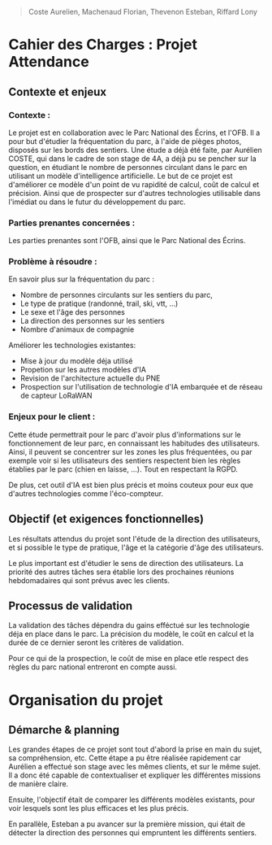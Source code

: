 >Coste Aurelien, Machenaud Florian, Thevenon Esteban, Riffard Lony
# Cahier des Charges : Projet Attendance

## Contexte et enjeux

### Contexte :

Le projet est en collaboration avec le Parc National des Écrins, et l'OFB. Il a pour but d'étudier la fréquentation du parc, à l'aide de pièges photos, disposés sur les bords des sentiers.
Une étude a déjà été faite, par Aurélien COSTE, qui dans le cadre de son stage de 4A, a déjà pu se pencher sur la question, en étudiant le nombre de personnes circulant dans le parc en utilisant un modèle d'intelligence artificielle.
Le but de ce projet est d'améliorer ce modèle d'un point de vu rapidité de calcul, coût de calcul et précision. Ainsi que de prospecter sur d'autres technologies utilisable dans l'imédiat ou dans le futur du développement du parc.

### Parties prenantes concernées :

Les parties prenantes sont l'OFB, ainsi que le Parc National des Écrins.

### Problème à résoudre :

En savoir plus sur la fréquentation du parc :
- Nombre de personnes circulants sur les sentiers du parc,
- Le type de pratique (randonné, trail, ski, vtt, ...)
- Le sexe et l'âge des personnes
- La direction des personnes sur les sentiers
- Nombre d'animaux de compagnie

Améliorer les technologies existantes:
- Mise à jour du modèle déja utilisé
- Propetion sur les autres modèles d'IA
- Revision de l'architecture actuelle du PNE
- Prospection sur l'utilisation de technologie 
d'IA embarquée et de réseau de capteur LoRaWAN

### Enjeux pour le client :

Cette étude permettrait pour le parc d'avoir plus d'informations sur le fonctionnement de leur parc, en connaissant les habitudes des utilisateurs. Ainsi, il peuvent se concentrer sur les zones les plus fréquentées, ou par exemple voir si les utilisateurs des sentiers respectent bien les règles établies par le parc (chien en laisse, ...). Tout en respectant la RGPD.

De plus, cet outil d'IA est bien plus précis et moins couteux pour eux que d'autres technologies comme l'éco-compteur.

## Objectif (et exigences fonctionnelles)

Les résultats attendus du projet sont l'étude de la direction des utilisateurs, et si possible le type de pratique, l'âge et la catégorie d'âge des utilisateurs.

Le plus important est d'étudier le sens de direction des utilisateurs. La priorité des autres tâches sera établie lors des prochaines réunions hebdomadaires qui sont prévus avec les clients.

## Processus de validation

La validation des tâches dépendra du gains efféctué sur les technologie déja en place dans le parc. La précision du modèle, le coût en calcul et la durée de ce dernier seront les critères de validation.

Pour ce qui de la prospection, le coût de mise en place etle respect des règles du parc national entreront en compte aussi.

# Organisation du projet

## Démarche & planning

Les grandes étapes de ce projet sont tout d'abord la prise en main du sujet, sa compréhension, etc. Cette étape a pu être réalisée rapidement car Aurélien a effectué son stage avec les mêmes clients, et sur le même sujet. Il a donc été capable de contextualiser et expliquer les différentes missions de manière claire.

Ensuite, l'objectif était de comparer les différents modèles existants, pour voir lesquels sont les plus efficaces et les plus précis.

En parallèle, Esteban a pu avancer sur la première mission, qui était de détecter la direction des personnes qui empruntent les différents sentiers.
